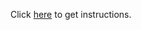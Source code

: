 Click [here](https://aws-tc-largeobjects.s3.us-west-2.amazonaws.com/DEV-AWS-MO-Architecting/exercise-1-serverless.html) to get instructions.
